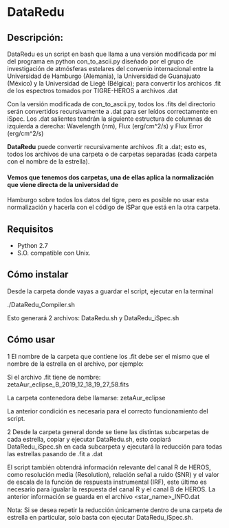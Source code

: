 # DataRedu

## Descripción: 
DataRedu es un script en bash que llama a una versión modificada por mí del programa en python 
con_to_ascii.py diseñado por el grupo de investigación de atmósferas estelares del convenio internacional 
entre la Universidad de Hamburgo (Alemania), la Universidad de Guanajuato (México) y la Universidad de Liegè 
(Bélgica); para convertir los archicos .fit de los espectros tomados por TIGRE-HEROS a archivos .dat


Con la versión modificada de con_to_ascii.py, todos los .fits del directorio serán convertidos recursivamente
 a .dat para ser leídos correctamente en iSpec. Los .dat salientes tendrán la siguiente estructura de columnas 
de izquierda a derecha: Wavelength (nm), Flux (erg/cm^2/s) y Flux Error (erg/cm^2/s)

**DataRedu** puede convertir recursivamente archivos .fit a .dat; esto es, todos los archivos de una carpeta o 
de carpetas separadas (cada carpeta con el nombre de la estrella).

#### Vemos que tenemos dos carpetas, una de ellas aplica la normalización que viene directa de la universidad de 
Hamburgo sobre todos los datos del tigre, pero es posible no usar esta normalización y hacerla con el código de iSPar
que está en la otra carpeta.

## Requisitos

* Python 2.7
* S.O. compatible con Unix.

## Cómo instalar

Desde la carpeta donde vayas a guardar el script, ejecutar en la terminal

./DataRedu_Compiler.sh

Esto generará 2 archivos: DataRedu.sh y DataRedu_iSpec.sh


## Cómo usar
1 El nombre de la carpeta que contiene los .fit debe ser el mismo que el nombre de la estrella 
en el archivo, por ejemplo:

Si el archivo .fit tiene de nombre: zetaAur_eclipse_B_2019_12_18_19_27_58.fits

La carpeta contenedora debe llamarse: zetaAur_eclipse

La anterior condición es necesaria para el correcto funcionamiento del script.

2 Desde la carpeta general donde se tiene las distintas subcarpetas de cada estrella, copiar y 
ejecutar DataRedu.sh, esto copiará DataRedu_iSpec.sh en cada subcarpeta y ejecutará la reducción para
 todas las estrellas pasando de .fit a .dat

El script también obtendrá información relevante del canal R de HEROS, como resolución media (Resolution), 
relación señal a ruido (SNR) y el valor de escala de la función de respuesta instrumental (IRF), este último 
es necesario para igualar la respuesta del canal R y el canal B de HEROS. La anterior información se guarda 
en el archivo <star_name>_INFO.dat

Nota: Si se desea repetir la reducción únicamente dentro de una carpeta de estrella en particular, solo basta con 
ejecutar DataRedu_iSpec.sh.